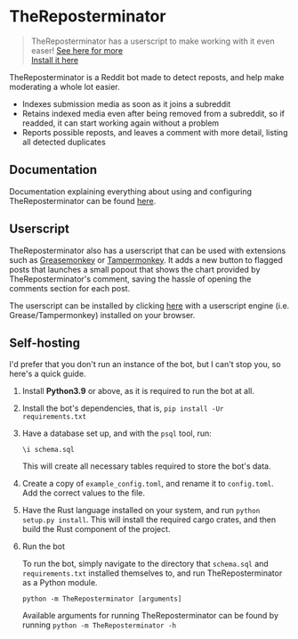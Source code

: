 # TheReposterminator

> TheReposterminator has a userscript to make working with it even easer! [See here for more](#userscript)
    <br>
> [Install it here](https://github.com/sardonicism-04/TheReposterminator/raw/master/popout-viewer.user.js)

TheReposterminator is a Reddit bot made to detect reposts, and help make moderating a whole lot easier.
* Indexes submission media as soon as it joins a subreddit
* Retains indexed media even after being removed from a subreddit, so if readded, it can start working again without a problem
* Reports possible reposts, and leaves a comment with more detail, listing all detected duplicates

## Documentation
Documentation explaining everything about using and configuring TheReposterminator can be found [here](https://github.com/sardonicism-04/TheReposterminator/raw/master/doc).

## Userscript
TheReposterminator also has a userscript that can be used with extensions such as [Greasemonkey](https://www.greasespot.net/) or [Tampermonkey](https://www.tampermonkey.net/). It adds a new button to flagged posts that launches a small popout that shows the chart provided by TheReposterminator's comment, saving the hassle of opening the comments section for each post.

The userscript can be installed by clicking [here](https://github.com/sardonicism-04/TheReposterminator/raw/master/popout-viewer.user.js) with a userscript engine (i.e. Grease/Tampermonkey) installed on your browser.

## Self-hosting
I'd prefer that you don't run an instance of the bot, but I can't stop you, so here's a quick guide.

1. Install **Python3.9** or above, as it is required to run the bot at all.

2. Install the bot's dependencies, that is, `pip install -Ur requirements.txt`

3. Have a database set up, and with the `psql` tool, run:

    `\i schema.sql`

    This will create all necessary tables required to store the bot's data.

4. Create a copy of `example_config.toml`, and rename it to `config.toml`. Add the correct values to the file.

5. Have the Rust language installed on your system, and run `python setup.py install`. This will install the required cargo crates, and then build the Rust component of the project.

6. Run the bot

    To run the bot, simply navigate to the directory that `schema.sql` and `requirements.txt` installed themselves to, and run TheReposterminator as a Python module.

    `python -m TheReposterminator [arguments]`

    Available arguments for running TheReposterminator can be found by running `python -m TheReposterminator -h`
